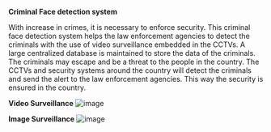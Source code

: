 **Criminal Face detection system**


With increase in crimes, it is necessary to enforce security. This criminal face detection system helps the law enforcement agencies to detect the criminals with the use of video surveillance embedded in the CCTVs.
A large centralized database is maintained to store the data of the criminals. The criminals may escape and be a threat to the people in the country. The CCTVs and security systems around the country will detect the criminals and send the alert to the law enforcement agencies. This way the security is ensured in the country.


**Video Surveillance**
![image](https://github.com/KajalSinghKS/BondsPy/assets/75270002/4277b3a8-bc53-4a17-92f8-17ebbaee31be)


**Image Surveillance**
![image](https://github.com/KajalSinghKS/BondsPy/assets/75270002/a311f1de-2bc0-4462-9581-7323954368db)


